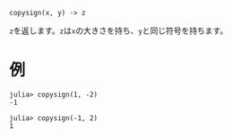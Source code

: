 ```
copysign(x, y) -> z
```

`z`を返します。`z`は`x`の大きさを持ち、`y`と同じ符号を持ちます。

# 例

```jldoctest
julia> copysign(1, -2)
-1

julia> copysign(-1, 2)
1
```
